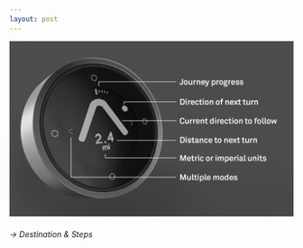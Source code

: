 ```yaml
---
layout: post
---
```

![beeline_panel](images/nav_img/beeline/panel.jpg)
###### → Destination & Steps